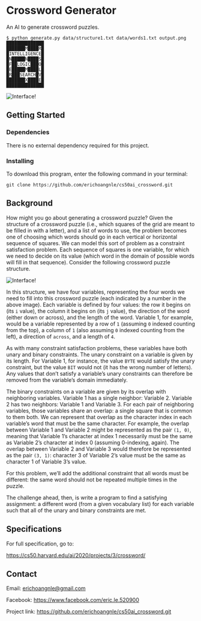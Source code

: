 # Crossword Generator

An AI to generate crossword puzzles.

```
$ python generate.py data/structure1.txt data/words1.txt output.png
██████████████
███████M████R█
█INTELLIGENCE█
█N█████N████S█
█F██LOGIC███O█
█E█████M████L█
█R███SEARCH█V█
███████X████E█
██████████████
```

![Interface!](https://cs50.harvard.edu/ai/2020/projects/3/crossword/images/crossword.png "Interface")

## Getting Started

### Dependencies

There is no external dependency required for this project.

### Installing

To download this program, enter the following command in your terminal:
```
git clone https://github.com/erichoangnle/cs50ai_crossword.git
```
## Background

How might you go about generating a crossword puzzle? Given the structure of a crossword puzzle (i.e., which squares of the grid are meant to be filled in with a letter), and a list of words to use, the problem becomes one of choosing which words should go in each vertical or horizontal sequence of squares. We can model this sort of problem as a constraint satisfaction problem. Each sequence of squares is one variable, for which we need to decide on its value (which word in the domain of possible words will fill in that sequence). Consider the following crossword puzzle structure.

![Interface!](https://cs50.harvard.edu/ai/2020/projects/3/crossword/images/structure.png "Interface")

In this structure, we have four variables, representing the four words we need to fill into this crossword puzzle (each indicated by a number in the above image). Each variable is defined by four values: the row it begins on (its ```i``` value), the column it begins on (its ```j``` value), the direction of the word (either down or across), and the length of the word. Variable 1, for example, would be a variable represented by a row of ```1``` (assuming ```0``` indexed counting from the top), a column of ```1``` (also assuming ```0``` indexed counting from the left), a direction of ```across```, and a length of ```4```.

As with many constraint satisfaction problems, these variables have both unary and binary constraints. The unary constraint on a variable is given by its length. For Variable 1, for instance, the value ```BYTE``` would satisfy the unary constraint, but the value ```BIT``` would not (it has the wrong number of letters). Any values that don’t satisfy a variable’s unary constraints can therefore be removed from the variable’s domain immediately.

The binary constraints on a variable are given by its overlap with neighboring variables. Variable 1 has a single neighbor: Variable 2. Variable 2 has two neighbors: Variable 1 and Variable 3. For each pair of neighboring variables, those variables share an overlap: a single square that is common to them both. We can represent that overlap as the character index in each variable’s word that must be the same character. For example, the overlap between Variable 1 and Variable 2 might be represented as the pair ```(1, 0)```, meaning that Variable 1’s character at index 1 necessarily must be the same as Variable 2’s character at index 0 (assuming 0-indexing, again). The overlap between Variable 2 and Variable 3 would therefore be represented as the pair ```(3, 1)```: character 3 of Variable 2’s value must be the same as character 1 of Variable 3’s value.

For this problem, we’ll add the additional constraint that all words must be different: the same word should not be repeated multiple times in the puzzle.

The challenge ahead, then, is write a program to find a satisfying assignment: a different word (from a given vocabulary list) for each variable such that all of the unary and binary constraints are met.

## Specifications

For full specification, go to:

https://cs50.harvard.edu/ai/2020/projects/3/crossword/

## Contact

Email: erichoangnle@gmail.com

Facebook: https://www.facebook.com/eric.le.520900

Project link: https://github.com/erichoangnle/cs50ai_crossword.git
